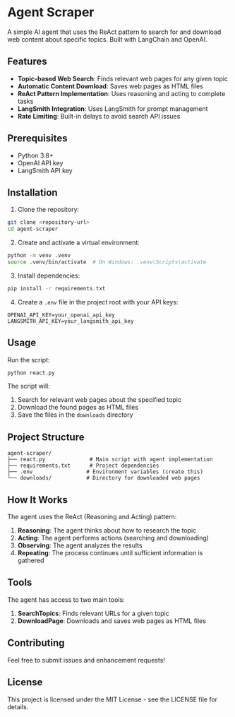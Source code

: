# Agent Scraper

A simple AI agent that uses the ReAct pattern to search for and download web content about specific topics. Built with LangChain and OpenAI.

## Features

- **Topic-based Web Search**: Finds relevant web pages for any given topic
- **Automatic Content Download**: Saves web pages as HTML files
- **ReAct Pattern Implementation**: Uses reasoning and acting to complete tasks
- **LangSmith Integration**: Uses LangSmith for prompt management
- **Rate Limiting**: Built-in delays to avoid search API issues

## Prerequisites

- Python 3.8+
- OpenAI API key
- LangSmith API key

## Installation

1. Clone the repository:
```bash
git clone <repository-url>
cd agent-scraper
```

2. Create and activate a virtual environment:
```bash
python -m venv .venv
source .venv/bin/activate  # On Windows: .venv\Scripts\activate
```

3. Install dependencies:
```bash
pip install -r requirements.txt
```

4. Create a `.env` file in the project root with your API keys:
```
OPENAI_API_KEY=your_openai_api_key
LANGSMITH_API_KEY=your_langsmith_api_key
```

## Usage

Run the script:
```bash
python react.py
```

The script will:
1. Search for relevant web pages about the specified topic
2. Download the found pages as HTML files
3. Save the files in the `downloads` directory

## Project Structure

```
agent-scraper/
├── react.py              # Main script with agent implementation
├── requirements.txt      # Project dependencies
├── .env                 # Environment variables (create this)
└── downloads/           # Directory for downloaded web pages
```

## How It Works

The agent uses the ReAct (Reasoning and Acting) pattern:
1. **Reasoning**: The agent thinks about how to research the topic
2. **Acting**: The agent performs actions (searching and downloading)
3. **Observing**: The agent analyzes the results
4. **Repeating**: The process continues until sufficient information is gathered

## Tools

The agent has access to two main tools:
1. **SearchTopics**: Finds relevant URLs for a given topic
2. **DownloadPage**: Downloads and saves web pages as HTML files

## Contributing

Feel free to submit issues and enhancement requests!

## License

This project is licensed under the MIT License - see the LICENSE file for details. 
